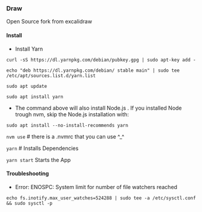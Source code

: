 ### Draw

Open Source fork from excalidraw

#### Install

- Install Yarn 

``` curl -sS https://dl.yarnpkg.com/debian/pubkey.gpg | sudo apt-key add - ```

``` echo "deb https://dl.yarnpkg.com/debian/ stable main" | sudo tee /etc/apt/sources.list.d/yarn.list ```

``` sudo apt update ```

``` sudo apt install yarn ```

- The command above will also install Node.js . If you installed Node trough nvm, skip the Node.js installation with:

``` sudo apt install --no-install-recommends yarn ```

``` nvm use ``` # there is a .nvmrc that you can use ^_^

``` yarn ``` # Installs Dependencies

``` yarn start ``` Starts the App

#### Troubleshooting

- Error: ENOSPC: System limit for number of file watchers reached

``` echo fs.inotify.max_user_watches=524288 | sudo tee -a /etc/sysctl.conf && sudo sysctl -p ```
